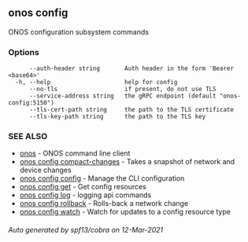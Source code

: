 ## onos config

ONOS configuration subsystem commands

### Options

```
      --auth-header string       Auth header in the form 'Bearer <base64>'
  -h, --help                     help for config
      --no-tls                   if present, do not use TLS
      --service-address string   the gRPC endpoint (default "onos-config:5150")
      --tls-cert-path string     the path to the TLS certificate
      --tls-key-path string      the path to the TLS key
```

### SEE ALSO

* [onos](onos.md)	 - ONOS command line client
* [onos config compact-changes](onos_config_compact-changes.md)	 - Takes a snapshot of network and device changes
* [onos config config](onos_config_config.md)	 - Manage the CLI configuration
* [onos config get](onos_config_get.md)	 - Get config resources
* [onos config log](onos_config_log.md)	 - logging api commands
* [onos config rollback](onos_config_rollback.md)	 - Rolls-back a network change
* [onos config watch](onos_config_watch.md)	 - Watch for updates to a config resource type

###### Auto generated by spf13/cobra on 12-Mar-2021
